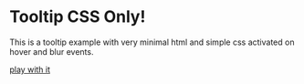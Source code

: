 # Tooltip CSS Only!

This is a tooltip example with very minimal html and simple css activated on hover and blur events.

[play with it](https://ecorreia45.github.io/Before-Semicolon/examples/tooltips/)
